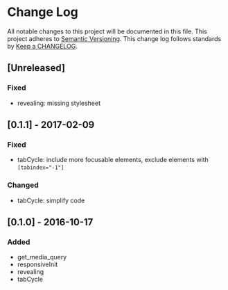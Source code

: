 # Change Log
All notable changes to this project will be documented in this file.
This project adheres to [Semantic Versioning](http://semver.org/).
This change log follows standards by [Keep a CHANGELOG](http://keepachangelog.com/).

## [Unreleased]
### Fixed
- revealing: missing stylesheet


## [0.1.1] - 2017-02-09
### Fixed
- tabCycle: include more focusable elements, exclude elements with `[tabindex="-1"]`

### Changed
- tabCycle: simplify code


## [0.1.0] - 2016-10-17
### Added
- get_media_query
- responsiveInit
- revealing
- tabCycle
